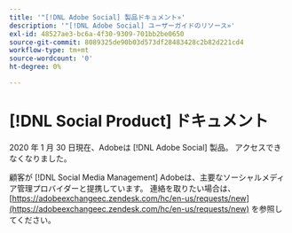 ```yaml
---
title: '"[!DNL Adobe Social] 製品ドキュメント»'
description: '"[!DNL Adobe Social] ユーザーガイドのリソース»'
exl-id: 48527ae3-bc6a-4f30-9309-701bb2be0650
source-git-commit: 8089325de90b03d573df28483428c2b82d221cd4
workflow-type: tm+mt
source-wordcount: '0'
ht-degree: 0%

---
```


# [!DNL Social Product] ドキュメント

2020 年 1 月 30 日現在、Adobeは [!DNL Adobe Social] 製品。 アクセスできなくなりました。

顧客が [!DNL Social Media Management] Adobeは、主要なソーシャルメディア管理プロバイダーと提携しています。 連絡を取りたい場合は、 [https://adobeexchangeec.zendesk.com/hc/en-us/requests/new](https://adobeexchangeec.zendesk.com/hc/en-us/requests/new) を参照してください。

